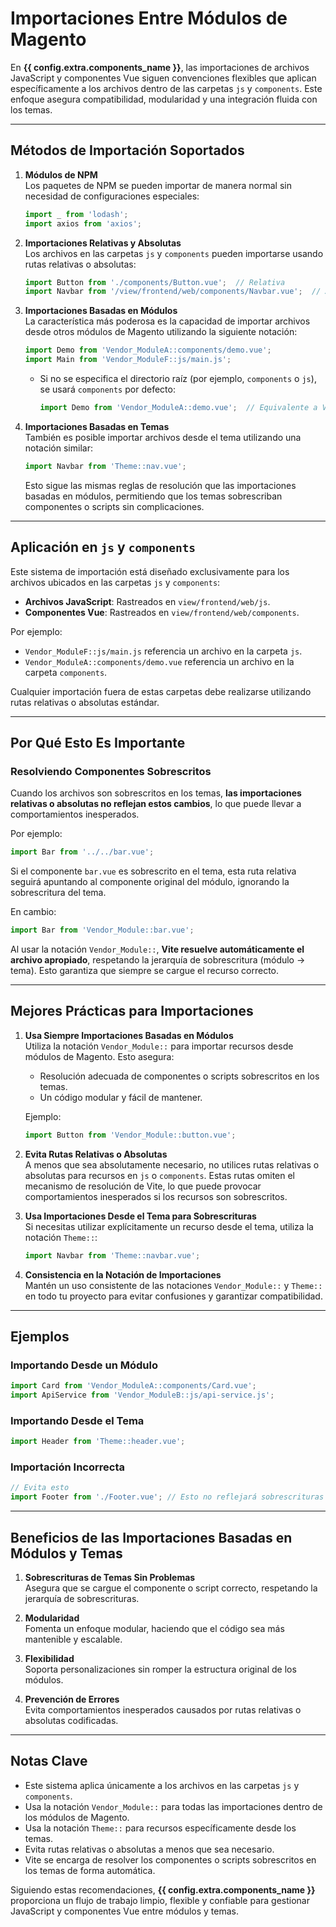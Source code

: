 # Importaciones Entre Módulos de Magento

En **{{ config.extra.components_name }}**, las importaciones de archivos JavaScript y componentes Vue siguen convenciones flexibles que aplican específicamente a los archivos dentro de las carpetas `js` y `components`. Este enfoque asegura compatibilidad, modularidad y una integración fluida con los temas.

---

## Métodos de Importación Soportados

1. **Módulos de NPM**  
   Los paquetes de NPM se pueden importar de manera normal sin necesidad de configuraciones especiales:
   ```javascript
   import _ from 'lodash';
   import axios from 'axios';
   ```

2. **Importaciones Relativas y Absolutas**  
   Los archivos en las carpetas `js` y `components` pueden importarse usando rutas relativas o absolutas:
   ```javascript
   import Button from './components/Button.vue';  // Relativa
   import Navbar from '/view/frontend/web/components/Navbar.vue';  // Absoluta
   ```

3. **Importaciones Basadas en Módulos**  
   La característica más poderosa es la capacidad de importar archivos desde otros módulos de Magento utilizando la siguiente notación:
   ```javascript
   import Demo from 'Vendor_ModuleA::components/demo.vue';
   import Main from 'Vendor_ModuleF::js/main.js';
   ```

   - Si no se especifica el directorio raíz (por ejemplo, `components` o `js`), se usará `components` por defecto:
     ```javascript
     import Demo from 'Vendor_ModuleA::demo.vue';  // Equivalente a Vendor_ModuleA::components/demo.vue
     ```

4. **Importaciones Basadas en Temas**  
   También es posible importar archivos desde el tema utilizando una notación similar:
   ```javascript
   import Navbar from 'Theme::nav.vue';
   ```

   Esto sigue las mismas reglas de resolución que las importaciones basadas en módulos, permitiendo que los temas sobrescriban componentes o scripts sin complicaciones.

---

## Aplicación en `js` y `components`

Este sistema de importación está diseñado exclusivamente para los archivos ubicados en las carpetas `js` y `components`:
- **Archivos JavaScript**: Rastreados en `view/frontend/web/js`.
- **Componentes Vue**: Rastreados en `view/frontend/web/components`.

Por ejemplo:
- `Vendor_ModuleF::js/main.js` referencia un archivo en la carpeta `js`.
- `Vendor_ModuleA::components/demo.vue` referencia un archivo en la carpeta `components`.

Cualquier importación fuera de estas carpetas debe realizarse utilizando rutas relativas o absolutas estándar.

---

## Por Qué Esto Es Importante

### Resolviendo Componentes Sobrescritos
Cuando los archivos son sobrescritos en los temas, **las importaciones relativas o absolutas no reflejan estos cambios**, lo que puede llevar a comportamientos inesperados.

Por ejemplo:
```javascript
import Bar from '../../bar.vue';
```
Si el componente `bar.vue` es sobrescrito en el tema, esta ruta relativa seguirá apuntando al componente original del módulo, ignorando la sobrescritura del tema.

En cambio:
```javascript
import Bar from 'Vendor_Module::bar.vue';
```
Al usar la notación `Vendor_Module::`, **Vite resuelve automáticamente el archivo apropiado**, respetando la jerarquía de sobrescritura (módulo -> tema). Esto garantiza que siempre se cargue el recurso correcto.

---

## Mejores Prácticas para Importaciones

1. **Usa Siempre Importaciones Basadas en Módulos**  
   Utiliza la notación `Vendor_Module::` para importar recursos desde módulos de Magento. Esto asegura:
   - Resolución adecuada de componentes o scripts sobrescritos en los temas.
   - Un código modular y fácil de mantener.

   Ejemplo:
   ```javascript
   import Button from 'Vendor_Module::button.vue';
   ```

2. **Evita Rutas Relativas o Absolutas**  
   A menos que sea absolutamente necesario, no utilices rutas relativas o absolutas para recursos en `js` o `components`. Estas rutas omiten el mecanismo de resolución de Vite, lo que puede provocar comportamientos inesperados si los recursos son sobrescritos.

3. **Usa Importaciones Desde el Tema para Sobrescrituras**  
   Si necesitas utilizar explícitamente un recurso desde el tema, utiliza la notación `Theme::`:
   ```javascript
   import Navbar from 'Theme::navbar.vue';
   ```

4. **Consistencia en la Notación de Importaciones**  
   Mantén un uso consistente de las notaciones `Vendor_Module::` y `Theme::` en todo tu proyecto para evitar confusiones y garantizar compatibilidad.

---

## Ejemplos

### Importando Desde un Módulo
```javascript
import Card from 'Vendor_ModuleA::components/Card.vue';
import ApiService from 'Vendor_ModuleB::js/api-service.js';
```

### Importando Desde el Tema
```javascript
import Header from 'Theme::header.vue';
```

### Importación Incorrecta
```javascript
// Evita esto
import Footer from './Footer.vue'; // Esto no reflejará sobrescrituras en los temas
```

---

## Beneficios de las Importaciones Basadas en Módulos y Temas

1. **Sobrescrituras de Temas Sin Problemas**  
   Asegura que se cargue el componente o script correcto, respetando la jerarquía de sobrescrituras.

2. **Modularidad**  
   Fomenta un enfoque modular, haciendo que el código sea más mantenible y escalable.

3. **Flexibilidad**  
   Soporta personalizaciones sin romper la estructura original de los módulos.

4. **Prevención de Errores**  
   Evita comportamientos inesperados causados por rutas relativas o absolutas codificadas.

---

## Notas Clave

- Este sistema aplica únicamente a los archivos en las carpetas `js` y `components`.
- Usa la notación `Vendor_Module::` para todas las importaciones dentro de los módulos de Magento.
- Usa la notación `Theme::` para recursos específicamente desde los temas.
- Evita rutas relativas o absolutas a menos que sea necesario.
- Vite se encarga de resolver los componentes o scripts sobrescritos en los temas de forma automática.

Siguiendo estas recomendaciones, **{{ config.extra.components_name }}** proporciona un flujo de trabajo limpio, flexible y confiable para gestionar JavaScript y componentes Vue entre módulos y temas.
